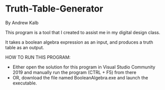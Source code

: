 # Truth-Table-Generator

By Andrew Kalb

This program is a tool that I created to assist me in my digital design class. 

It takes a boolean algebra expression as an input, and produces a truth table as an output. 

HOW TO RUN THIS PROGRAM:
 - Either open the solution for this program in Visual Studio Community 2019 and manually run the program (CTRL + F5) from there
 - OR, download the file named BooleanAlgebra.exe and launch the executable.
